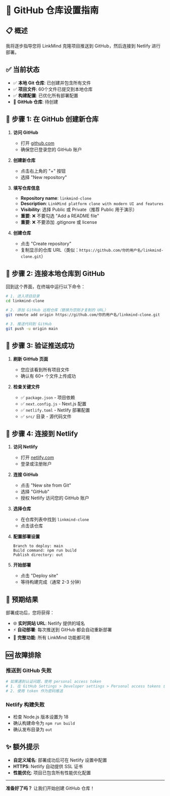 # 🚀 GitHub 仓库设置指南

## 📋 概述

我将逐步指导您将 LinkMind 克隆项目推送到 GitHub，然后连接到 Netlify 进行部署。

## ✅ 当前状态

- ✅ **本地 Git 仓库**: 已创建并包含所有文件
- ✅ **项目文件**: 60个文件已提交到本地仓库
- ✅ **构建配置**: 已优化所有部署配置
- 🔄 **GitHub 仓库**: 待创建

## 📝 步骤 1: 在 GitHub 创建新仓库

1. **访问 GitHub**
   - 打开 [github.com](https://github.com)
   - 确保您已登录您的 GitHub 账户

2. **创建新仓库**
   - 点击右上角的 "+" 按钮
   - 选择 "New repository"

3. **填写仓库信息**
   - **Repository name**: `linkmind-clone`
   - **Description**: `LinkMind platform clone with modern UI and features`
   - **Visibility**: 选择 Public 或 Private（推荐 Public 用于演示）
   - **重要**: ❌ 不要勾选 "Add a README file"
   - **重要**: ❌ 不要添加 .gitignore 或 license

4. **创建仓库**
   - 点击 "Create repository"
   - 复制显示的仓库 URL（类似：`https://github.com/你的用户名/linkmind-clone.git`）

## 📝 步骤 2: 连接本地仓库到 GitHub

回到这个界面，在终端中运行以下命令：

```bash
# 1. 进入项目目录
cd linkmind-clone

# 2. 添加 GitHub 远程仓库（替换为您刚才复制的 URL）
git remote add origin https://github.com/你的用户名/linkmind-clone.git

# 3. 推送代码到 GitHub
git push -u origin main
```

## 📝 步骤 3: 验证推送成功

1. **刷新 GitHub 页面**
   - 您应该看到所有项目文件
   - 确认有 60+ 个文件上传成功

2. **检查关键文件**
   - ✅ `package.json` - 项目依赖
   - ✅ `next.config.js` - Next.js 配置
   - ✅ `netlify.toml` - Netlify 部署配置
   - ✅ `src/` 目录 - 源代码文件

## 📝 步骤 4: 连接到 Netlify

1. **访问 Netlify**
   - 打开 [netlify.com](https://netlify.com)
   - 登录或注册账户

2. **连接 GitHub**
   - 点击 "New site from Git"
   - 选择 "GitHub"
   - 授权 Netlify 访问您的 GitHub 账户

3. **选择仓库**
   - 在仓库列表中找到 `linkmind-clone`
   - 点击该仓库

4. **配置部署设置**
   ```
   Branch to deploy: main
   Build command: npm run build
   Publish directory: out
   ```

5. **开始部署**
   - 点击 "Deploy site"
   - 等待构建完成（通常 2-3 分钟）

## 🎯 预期结果

部署成功后，您将获得：
- 🌐 **实时网站 URL**: Netlify 提供的域名
- ⚡ **自动部署**: 每次推送到 GitHub 都会自动重新部署
- 📱 **完整功能**: 所有 LinkMind 功能都可用

## 🆘 故障排除

### 推送到 GitHub 失败
```bash
# 如果遇到认证问题，使用 personal access token
# 1. 在 GitHub Settings > Developer settings > Personal access tokens 创建 token
# 2. 使用 token 作为密码推送
```

### Netlify 构建失败
- 检查 Node.js 版本设置为 18
- 确认构建命令为 `npm run build`
- 确认发布目录为 `out`

## ✨ 额外提示

- **自定义域名**: 部署成功后可在 Netlify 设置中配置
- **HTTPS**: Netlify 自动提供 SSL 证书
- **性能优化**: 项目已包含所有性能优化配置

---

**准备好了吗？** 让我们开始创建 GitHub 仓库！
